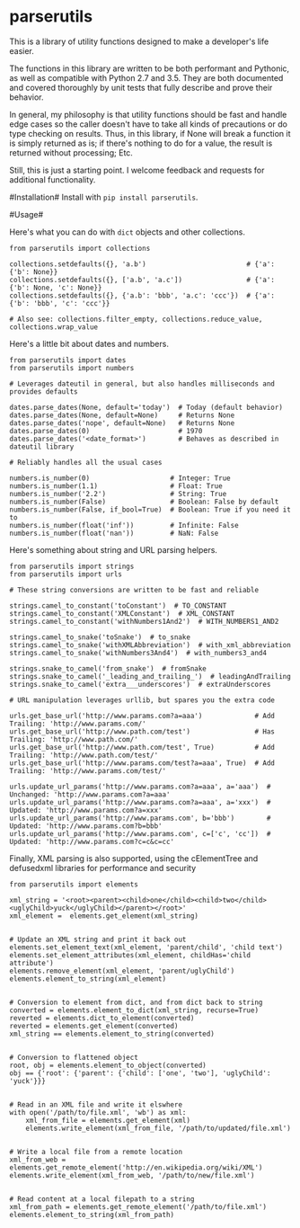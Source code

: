 # parserutils
This is a library of utility functions designed to make a developer's life easier.

The functions in this library are written to be both performant and Pythonic, as well as compatible with Python 2.7 and 3.5.
They are both documented and covered thoroughly by unit tests that fully describe and prove their behavior.

In general, my philosophy is that utility functions should be fast and handle edge cases so the caller doesn't have to take all kinds of precautions or do type checking on results.
Thus, in this library, if None will break a function it is simply returned as is; if there's nothing to do for a value, the result is returned without processing; Etc.

Still, this is just a starting point. I welcome feedback and requests for additional functionality.


#Installation#
Install with `pip install parserutils`.

#Usage#

Here's what you can do with `dict` objects and other collections.
```
from parserutils import collections

collections.setdefaults({}, 'a.b')                         # {'a': {'b': None}}
collections.setdefaults({}, ['a.b', 'a.c'])                # {'a': {'b': None, 'c': None}}
collections.setdefaults({}, {'a.b': 'bbb', 'a.c': 'ccc'})  # {'a': {'b': 'bbb', 'c': 'ccc'}}

# Also see: collections.filter_empty, collections.reduce_value, collections.wrap_value
```

Here's a little bit about dates and numbers.
```
from parserutils import dates
from parserutils import numbers

# Leverages dateutil in general, but also handles milliseconds and provides defaults

dates.parse_dates(None, default='today')  # Today (default behavior)
dates.parse_dates(None, default=None)     # Returns None
dates.parse_dates('nope', default=None)   # Returns None
dates.parse_dates(0)                      # 1970
dates.parse_dates('<date_format>')        # Behaves as described in dateutil library

# Reliably handles all the usual cases

numbers.is_number(0)                    # Integer: True
numbers.is_number(1.1)                  # Float: True
numbers.is_number('2.2')                # String: True
numbers.is_number(False)                # Boolean: False by default
numbers.is_number(False, if_bool=True)  # Boolean: True if you need it to
numbers.is_number(float('inf'))         # Infinite: False
numbers.is_number(float('nan'))         # NaN: False
```

Here's something about string and URL parsing helpers.
```
from parserutils import strings
from parserutils import urls

# These string conversions are written to be fast and reliable

strings.camel_to_constant('toConstant')  # TO_CONSTANT
strings.camel_to_constant('XMLConstant')  # XML_CONSTANT
strings.camel_to_constant('withNumbers1And2')  # WITH_NUMBERS1_AND2

strings.camel_to_snake('toSnake')  # to_snake
strings.camel_to_snake('withXMLAbbreviation')  # with_xml_abbreviation
strings.camel_to_snake('withNumbers3And4')  # with_numbers3_and4

strings.snake_to_camel('from_snake')  # fromSnake
strings.snake_to_camel('_leading_and_trailing_')  # leadingAndTrailing
strings.snake_to_camel('extra___underscores')  # extraUnderscores

# URL manipulation leverages urllib, but spares you the extra code

urls.get_base_url('http://www.params.com?a=aaa')             # Add Trailing: 'http://www.params.com/'
urls.get_base_url('http://www.path.com/test')                # Has Trailing: 'http://www.path.com/'
urls.get_base_url('http://www.path.com/test', True)          # Add Trailing: 'http://www.path.com/test/'
urls.get_base_url('http://www.params.com/test?a=aaa', True)  # Add Trailing: 'http://www.params.com/test/'

urls.update_url_params('http://www.params.com?a=aaa', a='aaa')  # Unchanged: 'http://www.params.com?a=aaa'
urls.update_url_params('http://www.params.com?a=aaa', a='xxx')  # Updated: 'http://www.params.com?a=xxx'
urls.update_url_params('http://www.params.com', b='bbb')        # Updated: 'http://www.params.com?b=bbb'
urls.update_url_params('http://www.params.com', c=['c', 'cc'])  # Updated: 'http://www.params.com?c=c&c=cc'
```

Finally, XML parsing is also supported, using the cElementTree and defusedxml libraries for performance and security
```
from parserutils import elements

xml_string = '<root><parent><child>one</child><child>two</child><uglyChild>yuck</uglyChild></parent></root>'
xml_element =  elements.get_element(xml_string)


# Update an XML string and print it back out
elements.set_element_text(xml_element, 'parent/child', 'child text')
elements.set_element_attributes(xml_element, childHas='child attribute')
elements.remove_element(xml_element, 'parent/uglyChild')
elements.element_to_string(xml_element)


# Conversion to element from dict, and from dict back to string
converted = elements.element_to_dict(xml_string, recurse=True)
reverted = elements.dict_to_element(converted)
reverted = elements.get_element(converted)
xml_string == elements.element_to_string(converted)


# Conversion to flattened object
root, obj = elements.element_to_object(converted)
obj == {'root': {'parent': {'child': ['one', 'two'], 'uglyChild': 'yuck'}}}


# Read in an XML file and write it elswhere
with open('/path/to/file.xml', 'wb') as xml:
    xml_from_file = elements.get_element(xml)
    elements.write_element(xml_from_file, '/path/to/updated/file.xml')


# Write a local file from a remote location
xml_from_web = elements.get_remote_element('http://en.wikipedia.org/wiki/XML')
elements.write_element(xml_from_web, '/path/to/new/file.xml')


# Read content at a local filepath to a string
xml_from_path = elements.get_remote_element('/path/to/file.xml')
elements.element_to_string(xml_from_path)
```

